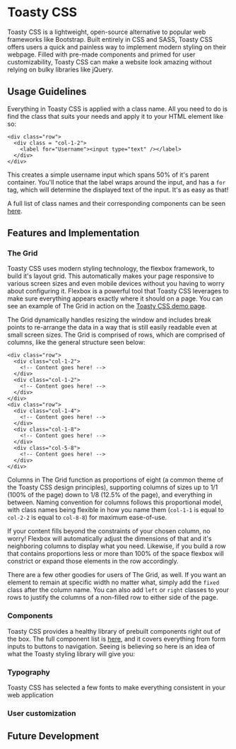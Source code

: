 # Toasty CSS

Toasty CSS is a lightweight, open-source alternative to popular web frameworks like Bootstrap. Built entirely in CSS and SASS, Toasty CSS offers users a quick and painless way to implement modern styling on their webpage. Filled with pre-made components and primed for user customizability, Toasty CSS can make a website look amazing without relying on bulky libraries like jQuery.

## Usage Guidelines

Everything in Toasty CSS is applied with a class name. All you need to do is find the class that suits your needs and apply it to your HTML element like so:
```
<div class="row">
  <div class = "col-1-2">
    <label for="Username"><input type="text" /></label>
  </div>
</div>
```
This creates a simple username input which spans 50% of it's parent container. You'll notice that the label wraps around the input, and has a `for` tag, which will determine the displayed text of the input. It's as easy as that!

A full list of class names and their corresponding components can be seen [here](./docs/class_documentation.md).



## Features and Implementation

### The Grid

Toasty CSS uses modern styling technology, the flexbox framework, to build it's layout grid. This automatically makes your page responsive to various screen sizes and even mobile devices without you having to worry about configuring it. Flexbox is a powerful tool that Toasty CSS leverages to make sure everything appears exactly where it should on a page. You can see an example of The Grid in action on the [Toasty CSS demo page](./index.html).

The Grid dynamically handles resizing the window and includes break points to re-arrange the data in a way that is still easily readable even at small screen sizes. The Grid is comprised of rows, which are comprised of columns, like the general structure seen below:
```
<div class="row">
  <div class="col-1-2">
    <!-- Content goes here! -->
  </div>
  <div class="col-1-2">
    <!-- Content goes here! -->
  </div>
</div>
<div class="row">
  <div class="col-1-4">
    <!-- Content goes here! -->
  </div>
  <div class="col-1-8">
    <!-- Content goes here! -->
  </div>
  <div class="col-5-8">
    <!-- Content goes here! -->
  </div>
</div>
```
Columns in The Grid function as proportions of eight (a common theme of the Toasty CSS design principles), supporting columns of sizes up to 1/1 (100% of the page) down to 1/8 (12.5% of the page), and everything in between. Naming convention for columns follows this proportional model, with class names being flexible in how you name them (`col-1-1` is equal to `col-2-2` is equal to `col-8-8`) for maximum ease-of-use.

If your content fills beyond the constraints of your chosen column, no worry! Flexbox will automatically adjust the dimensions of that and it's neighboring columns to display what you need. Likewise, if you build a row that contains proportions less or more than 100% of the space flexbox will constrict or expand those elements in the row accordingly.

There are a few other goodies for users of The Grid, as well. If you want an element to remain at specific width no matter what, simply add the `fixed` class after the column name. You can also add `left` or `right` classes to your rows to justify the columns of a non-filled row to either side of the page.

### Components
Toasty CSS provides a healthy library of prebuilt components right out of the box. The full component list is [here](./docs/class_documentation.md), and it covers everything from form inputs to buttons to navigation. Seeing is believing so here is an idea of what the Toasty styling library will give you:


### Typography
Toasty CSS has selected a few fonts to make everything consistent in your web application

### User customization


## Future Development
